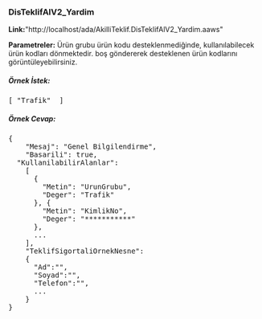 ### DisTeklifAlV2_Yardim

**Link:**"http://localhost/ada/AkilliTeklif.DisTeklifAlV2_Yardim.aaws"

**Parametreler:** Ürün grubu
ürün kodu desteklenmediğinde, kullanılabilecek ürün kodları dönmektedir. boş göndererek desteklenen ürün kodlarını görüntüleyebilirsiniz.

##### Örnek İstek:
<pre>
[ "Trafik"	]
</pre>

##### **Örnek Cevap:**
<pre>
{
	"Mesaj": "Genel Bilgilendirme",
	"Basarili": true,
  "KullanilabilirAlanlar":
    [
      {
        "Metin": "UrunGrubu",
        "Deger": "Trafik"
      }, {
        "Metin": "KimlikNo",
        "Deger": "***********"
      },
      ...
    ],
    "TeklifSigortaliOrnekNesne": 
    {
      "Ad":"",
      "Soyad":"",
      "Telefon":"",
      ...
    }
}
</pre>


